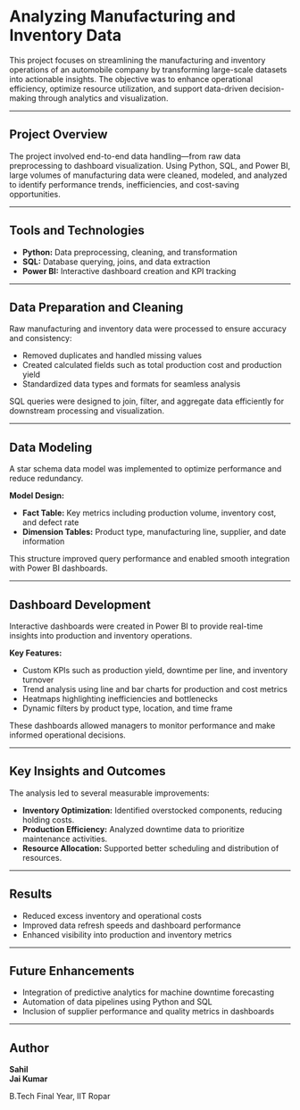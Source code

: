 # Analyzing Manufacturing and Inventory Data

This project focuses on streamlining the manufacturing and inventory operations of an automobile company by transforming large-scale datasets into actionable insights. The objective was to enhance operational efficiency, optimize resource utilization, and support data-driven decision-making through analytics and visualization.

---

## Project Overview

The project involved end-to-end data handling—from raw data preprocessing to dashboard visualization. Using Python, SQL, and Power BI, large volumes of manufacturing data were cleaned, modeled, and analyzed to identify performance trends, inefficiencies, and cost-saving opportunities.

---

## Tools and Technologies

- **Python:** Data preprocessing, cleaning, and transformation  
- **SQL:** Database querying, joins, and data extraction  
- **Power BI:** Interactive dashboard creation and KPI tracking  

---

## Data Preparation and Cleaning

Raw manufacturing and inventory data were processed to ensure accuracy and consistency:

- Removed duplicates and handled missing values  
- Created calculated fields such as total production cost and production yield  
- Standardized data types and formats for seamless analysis  

SQL queries were designed to join, filter, and aggregate data efficiently for downstream processing and visualization.

---

## Data Modeling

A star schema data model was implemented to optimize performance and reduce redundancy.

**Model Design:**
- **Fact Table:** Key metrics including production volume, inventory cost, and defect rate  
- **Dimension Tables:** Product type, manufacturing line, supplier, and date information  

This structure improved query performance and enabled smooth integration with Power BI dashboards.

---

## Dashboard Development

Interactive dashboards were created in Power BI to provide real-time insights into production and inventory operations.

**Key Features:**
- Custom KPIs such as production yield, downtime per line, and inventory turnover  
- Trend analysis using line and bar charts for production and cost metrics  
- Heatmaps highlighting inefficiencies and bottlenecks  
- Dynamic filters by product type, location, and time frame  

These dashboards allowed managers to monitor performance and make informed operational decisions.

---

## Key Insights and Outcomes

The analysis led to several measurable improvements:

- **Inventory Optimization:** Identified overstocked components, reducing holding costs.  
- **Production Efficiency:** Analyzed downtime data to prioritize maintenance activities.  
- **Resource Allocation:** Supported better scheduling and distribution of resources.  

---

## Results

- Reduced excess inventory and operational costs  
- Improved data refresh speeds and dashboard performance  
- Enhanced visibility into production and inventory metrics  

---

## Future Enhancements

- Integration of predictive analytics for machine downtime forecasting  
- Automation of data pipelines using Python and SQL  
- Inclusion of supplier performance and quality metrics in dashboards  

---

## Author

**Sahil**  
**Jai Kumar**

B.Tech Final Year, IIT Ropar
